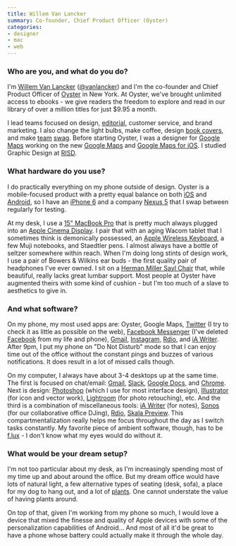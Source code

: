 ```yaml
---
title: Willem Van Lancker
summary: Co-founder, Chief Product Officer (Oyster)
categories:
- designer
- mac
- web
---
```


### Who are you, and what do you do?

I'm [Willem Van Lancker](http://www.willemvanlancker.com/ "Willem's website.") ([@vanlancker](https://twitter.com/vanlancker "Willem's Twitter account.")) and I'm the co-founder and Chief Product Officer of [Oyster][] in New York. At Oyster, we've brought unlimited access to ebooks - we give readers the freedom to explore and read in our library of over a million titles for just $9.95 a month.

I lead teams focused on design, [editorial](https://review.oysterbooks.com/ "Oyster's literary magazine."), customer service, and brand marketing. I also change the light bulbs, make coffee, design [book covers](http://www.willemvanlancker.com/editions "Willem's book cover designs."), and make [team](https://instagram.com/p/s7-P6dmBG_/ "A photo of an Oyster t-shirt on Instagram.") [swag](https://instagram.com/p/1USeQHrGRO/ "A photo of an Oyster top on Instagram."). Before starting Oyster, I was a designer for [Google Maps](http://www.willemvanlancker.com/google-maps "Willem's work on Google Maps.") working on the new [Google Maps][google-maps] and [Google Maps for iOS][google-maps-ios]. I studied Graphic Design at [RISD](http://www.risd.edu/ "The Rhode Island School of Design.").

### What hardware do you use?

I do practically everything on my phone outside of design. Oyster is a mobile-focused product with a pretty equal balance on both [iOS][] and [Android][], so I have an [iPhone 6][iphone-6] and a company [Nexus 5][nexus-5] that I swap between regularly for testing.

At my desk, I use a [15" MacBook Pro][macbook-pro] that is pretty much always plugged into an [Apple Cinema Display][cinema-display]. I pair that with an aging Wacom tablet that I sometimes think is demonically possessed, an [Apple Wireless Keyboard][keyboard], a few Muji notebooks, and Staedtler pens. I almost always have a bottle of seltzer somewhere within reach. When I'm doing long stints of design work, I use a pair of Bowers & Wilkins ear buds - the first quality pair of headphones I've ever owned. I sit on a [Herman Miller Sayl Chair][sayl] that, while beautiful, really lacks great lumbar support. Most people at Oyster have augmented theirs with some kind of cushion - but I'm too much of a slave to aesthetics to give in.

### And what software?

On my phone, my most used apps are: Oyster, Google Maps, [Twitter][twitter-ios] (I try to check it as little as possible on the web), [Facebook Messenger][facebook-messenger-ios] (I've deleted [Facebook][] from my life and phone), [Gmail][gmail-ios], [Instagram][instagram-ios], [Rdio][rdio-ios], and [iA Writer][ia-writer-ios]. After 9pm, I put my phone on "Do Not Disturb" mode so that I can enjoy time out of the office without the constant pings and buzzes of various notifications. It does result in a lot of missed calls though.

On my computer, I always have about 3-4 desktops up at the same time. The first is focused on chat/email: [Gmail][], [Slack][], [Google Docs][google-docs], and [Chrome][]. Next is design: [Photoshop][] (which I use for most interface design), [Illustrator][] (for icon and vector work), [Lightroom][] (for photo retouching), etc. And the third is a combination of miscellaneous tools: [iA Writer][ia-writer] (for notes), [Sonos][sonos-mac] (for our collaborative office DJing), [Rdio][rdio-mac], [Skala Preview][skala-preview]. This compartmentalization really helps me focus throughout the day as I switch tasks constantly. My favorite piece of ambient software, though, has to be [f.lux][] - I don't know what my eyes would do without it.

### What would be your dream setup?

I'm not too particular about my desk, as I'm increasingly spending most of my time up and about around the office. But my dream office would have lots of natural light, a few alternative types of seating (desk, sofa), a place for my dog to hang out, and a lot of [plants](https://en.wikipedia.org/wiki/Ficus_lyrata "The Wikipedia entry for Ficus lyrata (the fiddle-leaf fig)."). One cannot understate the value of having plants around.

On top of that, given I'm working from my phone so much, I would love a device that mixed the finesse and quality of Apple devices with some of the personalization capabilities of Android... And most of all it'd be great to have a phone whose battery could actually make it through the whole day.

[iphone-6]: https://en.wikipedia.org/wiki/IPhone_6 "A smartphone."
[nexus-5]: http://www.google.com/nexus/5/ "An Android smartphone."
[sayl]: http://www.hermanmiller.com/products/seating/performance-work-chairs/sayl-chairs.html "A work chair."
[macbook-pro]: https://www.apple.com/macbook-pro/ "A laptop."
[cinema-display]: https://en.wikipedia.org/wiki/Apple_Cinema_Display "An LCD display."
[keyboard]: https://www.apple.com/keyboard/ "The keyboard."
[rdio-ios]: https://itunes.apple.com/us/app/rdio/id335060889 "An Rdio client for iOS."
[rdio-mac]: http://help.rdio.com/customer/portal/articles/59055-rdio-for-mac-and-windows-faq "The Mac client for the music service."
[illustrator]: https://www.adobe.com/products/illustrator.html "A vector graphics editor."
[ia-writer-ios]: https://itunes.apple.com/us/app/ia-writer/id392502056 "A focus-oriented writing application for iOS."
[ia-writer]: https://ia.net/writer/updates/ia-writer-for-mac "A full-screen writing tool for the Mac."
[instagram-ios]: https://itunes.apple.com/us/app/instagram/id389801252 "A photo taking/sharing app."
[ios]: https://www.apple.com/ios/ios-10/ "A mobile operating system."
[google-maps-ios]: https://itunes.apple.com/us/app/id585027354 "An app for the map service."
[google-maps]: https://www.google.com/maps/ "Web-based map tools."
[gmail-ios]: https://itunes.apple.com/us/app/gmail-email-from-google/id422689480 "A client for the email service."
[gmail]: https://mail.google.com/mail/ "Web-based email."
[google-docs]: https://en.wikipedia.org/wiki/Google_Docs "A web-based office suite."
[twitter-ios]: https://itunes.apple.com/app/twitter/id333903271 "A Twitter client."
[skala-preview]: https://bjango.com/mac/skalapreview/ "Design preview software."
[sonos-mac]: http://www.sonos.com/support?r=1 "A Mac client for the music streaming devices."
[slack]: https://slack.com/ "A collaboration service."
[android]: https://developers.google.com/android/?csw=1 "A mobile phone platform."
[f.lux]: https://justgetflux.com/ "A tool to make the colour of your screen adapt to the current time of day."
[facebook]: https://www.facebook.com/ "A social networking site."
[facebook-messenger-ios]: https://itunes.apple.com/us/app/facebook-messenger/id454638411 "A Facebook chat client app."
[oyster]: https://en.wikipedia.org/wiki/Oyster_(company) "An online ebook store."
[chrome]: https://www.google.com/intl/en/chrome/browser/ "A WebKit-based browser, where each tab runs in its own thread."
[lightroom]: https://www.adobe.com/products/photoshop-lightroom.html "Photo management and editing software."
[photoshop]: https://www.adobe.com/products/photoshop.html "A bitmap image editor."
